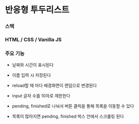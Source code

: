 # 반응형 투두리스트

### 스택

### HTML / CSS / Vanilla JS

### 주요 기능

- 날짜와 시간이 표시된다

- 이름 입력 시 저장된다

- reload할 때 마다 배경화면이 랜덤으로 변경된다

- input 글자 수를 10자로 제한한다

- pending, finished로 나눠서 버튼 클릭을 통해 목록을 이동할 수 있다

- 목록이 많아지면 pending, finished 박스 안에서 스크롤링 된다
